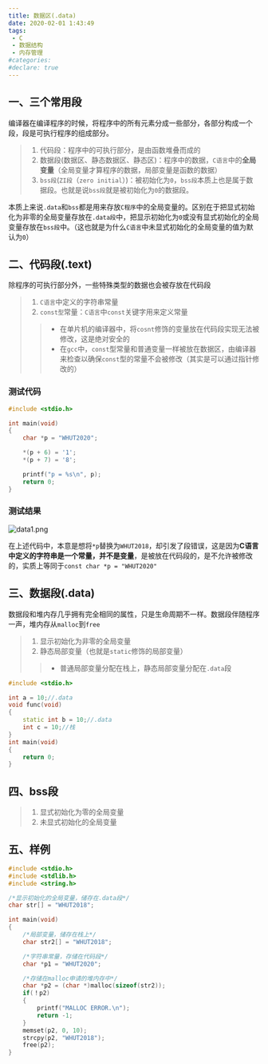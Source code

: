 ```yaml
---
title: 数据区(.data)
date: 2020-02-01 1:43:49
tags: 
 - C
 - 数据结构
 - 内存管理
#categories: 
#declare: true
---
```



## 一、三个常用段

编译器在编译程序的时候，将程序中的所有元素分成一些部分，各部分构成一个段，段是可执行程序的组成部分。

>1. 代码段：程序中的可执行部分，是由函数堆叠而成的
>2. 数据段(数据区、静态数据区、静态区)：程序中的数据，`C语言`中的**全局变量**（全局变量才算程序的数据，局部变量是函数的数据）
>3. `bss段`(`ZI段`（`zero initial`）)：被初始化为`0`，`bss段`本质上也是属于数据段。也就是说`bss段`就是被初始化为`0`的数据段。

本质上来说`.data`和`bss`都是用来存放`C程序`中的全局变量的。区别在于把显式初始化为非零的全局变量存放在`.data段`中，把显示初始化为`0`或没有显式初始化的全局变量存放在`bss段`中。（这也就是为什么`C语言`中未显式初始化的全局变量的值为默认为`0`）

## 二、代码段(.text)

除程序的可执行部分外，一些特殊类型的数据也会被存放在代码段

>1. `C语言`中定义的字符串常量
>2. `const型`常量：`C语言`中`const`关键字用来定义常量
>>* 在单片机的编译器中，将`cosnt`修饰的变量放在代码段实现无法被修改，这是绝对安全的
>>* 在`gcc`中，`const`型常量和普通变量一样被放在数据区，由编译器来检查以确保`const`型的常量不会被修改（其实是可以通过指针修改的）

### 测试代码

```cpp
#include <stdio.h>

int main(void)
{
    char *p = "WHUT2020";

    *(p + 6) = '1';
    *(p + 7) = '8';

    printf("p = %s\n", p);
    return 0;
}
```

### 测试结果

![data1.png](https://s2.ax1x.com/2020/02/01/1G6qXj.png)

在上述代码中，本意是想将`*p`替换为`WHUT2018`，却引发了段错误，这是因为**C语言中定义的字符串是一个常量，并不是变量**，是被放在代码段的，是不允许被修改的，实质上等同于`const char *p = "WHUT2020"`

## 三、数据段(.data)

数据段和堆内存几乎拥有完全相同的属性，只是生命周期不一样。数据段伴随程序一声，堆内存从`malloc`到`free`

>1. 显示初始化为非零的全局变量
>2. 静态局部变量（也就是`static`修饰的局部变量）
>>* 普通局部变量分配在栈上，静态局部变量分配在`.data`段

```cpp
#include <stdio.h>

int a = 10;//.data
void func(void)
{
    static int b = 10;//.data
    int c = 10;//栈
}
int main(void)
{
    return 0;
}
```

## 四、bss段

>1. 显式初始化为零的全局变量
>2. 未显式初始化的全局变量


## 五、样例

```cpp
#include <stdio.h>
#include <stdlib.h>
#include <string.h>

/*显示初始化的全局变量，储存在.data段*/
char str[] = "WHUT2018";

int main(void)
{
    /*局部变量，储存在栈上*/
    char str2[] = "WHUT2018";

    /*字符串常量，存储在代码段*/
    char *p1 = "WHUT2020";

    /*存储在malloc申请的堆内存中*/
    char *p2 = (char *)malloc(sizeof(str2));  
    if(！p2)
    {
        printf("MALLOC ERROR.\n");
        return -1;
    }
    memset(p2, 0, 10);
    strcpy(p2, "WHUT2018");
    free(p2);
}
```